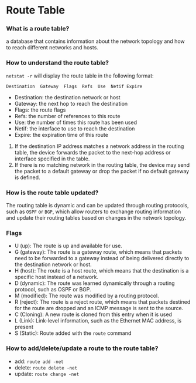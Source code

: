 # Route Table
### What is a route table?
a database that contains information about the network topology and how to reach different networks and hosts.  
### How to understand the route table?
`netstat -r` will display the route table in the following format:
```
Destination  Gateway  Flags  Refs  Use  Netif Expire
```
* Destination: the destination network or host
* Gateway: the next hop to reach the destination
* Flags: the route flags
* Refs: the number of references to this route
* Use: the number of times this route has been used
* Netif: the interface to use to reach the destination
* Expire: the expiration time of this route

1. If the destination IP address matches a network address in the routing table, the device forwards the packet to the next-hop address or interface specified in the table.   
2. If there is no matching network in the routing table, the device may send the packet to a default gateway or drop the packet if no default gateway is defined.
### How is the route table updated?
The routing table is dynamic and can be updated through routing protocols, such as `OSPF` or `BGP`, which allow routers to exchange routing information and update their routing tables based on changes in the network topology.
### Flags
- U (up): The route is up and available for use.
- G (gateway): The route is a gateway route, which means that packets need to be forwarded to a gateway instead of being delivered directly to the destination network or host.
- H (host): The route is a host route, which means that the destination is a specific host instead of a network.
- D (dynamic): The route was learned dynamically through a routing protocol, such as OSPF or BGP.
- M (modified): The route was modified by a routing protocol.
- R (reject): The route is a reject route, which means that packets destined for the route are dropped and an ICMP message is sent to the source.
- C (Cloning): A new route is cloned from this entry when it is used
- L (Link): Link-level information, such as the Ethernet MAC address, is present
- S (Static): Route added with the `route` command
### How to add/delete/update a route to the route table?
* add: `route add -net`
* delete: `route delete -net`
* update: `route change -net`